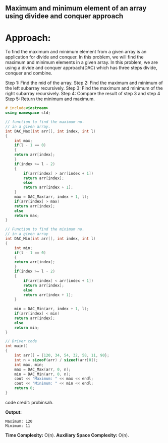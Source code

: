 ## Maximum and minimum element of an array using dividee and conquer approach

# Approach: 

To find the maximum and minimum element from a given array is an application for divide and conquer. In this problem, we will find the maximum and minimum elements in a given array. In this problem, we are using a divide and conquer approach(DAC) which has three steps divide, conquer and combine.

Step 1: Find the mid of the array.
Step 2: Find the maximum and minimum of the left subarray recursively.
Step 3: Find the maximum and minimum of the right subarray recursively.
Step 4: Compare the result of step 3 and step 4
Step 5: Return the minimum and maximum.

```cpp
# include<iostream>
using namespace std;

// function to find the maximum no.
// in a given array.
int DAC_Max(int arr[], int index, int l)
{
	int max;
	if(l - 1 == 0)
	{
	return arr[index];
	}
	if(index >= l - 2)
	{
		if(arr[index] > arr[index + 1])
		return arr[index];
		else
		return arr[index + 1];
	}
	max = DAC_Max(arr, index + 1, l);	
	if(arr[index] > max)
	return arr[index];
	else
	return max;
}

// Function to find the minimum no.
// in a given array
int DAC_Min(int arr[], int index, int l)
{
	int min;
	if(l - 1 == 0)
	{
	return arr[index];
	}
	if(index >= l - 2)
	{
		if(arr[index] < arr[index + 1])
		return arr[index];
		else
		return arr[index + 1];
	}
	
	min = DAC_Min(arr, index + 1, l);
	if(arr[index] < min)
	return arr[index];
	else
	return min;
}

// Driver code
int main()
{
	int arr[] = {120, 34, 54, 32, 58, 11, 90};
	int n = sizeof(arr) / sizeof(arr[0]);
	int max, min;
	max = DAC_Max(arr, 0, n);
	min = DAC_Min(arr, 0, n);
	cout << "Maximum: " << max << endl;
	cout << "Minimum: " << min << endl;
	return 0;
}
```

code credit: probinsah.

**Output:**

```
Maximum: 120
Minimum: 11
```

**Time Complexity:** O(n).
**Auxiliary Space Complexity:** O(n).
